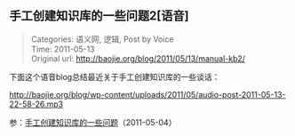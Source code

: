手工创建知识库的一些问题2[语音]
---
    
> Categories: 语义网, 逻辑, Post by Voice  
> Time: 2011-05-13  
> Original url: <http://baojie.org/blog/2011/05/13/manual-kb2/>
    
下面这个语音blog总结最近关于手工创建知识库的一些谈话：  

<http://baojie.org/blog/wp-content/uploads/2011/05/audio-post-2011-05-13-22-58-26.mp3>

参：[手工创建知识库的一些问题](http://baojie.org/blog/2011/05/04/manual-kb/)（2011-05-04）     
    